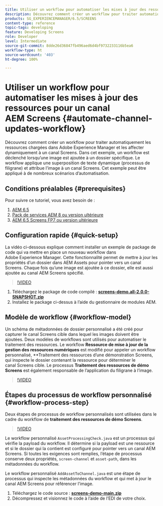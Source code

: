```yaml
---
title: Utiliser un workflow pour automatiser les mises à jour des ressources pour un canal AEM Screens
description: Découvrez comment créer un workflow pour traiter automatiquement les ressources chargées dans Adobe Experience Manager et les affecter dynamiquement à un canal Screens.
products: SG_EXPERIENCEMANAGER/6.5/SCREENS
content-type: reference
topic-tags: developing
feature: Developing Screens
role: Developer
level: Intermediate
source-git-commit: 8dde26d36847fb496aed6d4bf9732233116b5ea6
workflow-type: ht
source-wordcount: '403'
ht-degree: 100%

---
```



# Utiliser un workflow pour automatiser les mises à jour des ressources pour un canal AEM Screens {#automate-channel-updates-workflow}

Découvrez comment créer un workflow pour traiter automatiquement les ressources chargées dans Adobe Experience Manager et les affecter dynamiquement à un canal Screens. Dans cet exemple, un workflow est déclenché lorsqu’une image est ajoutée à un dossier spécifique. Le workflow applique une superposition de texte dynamique (processus de filigrane) et attribue l’image à un canal Screens. Cet exemple peut être appliqué à de nombreux scénarios d’automatisation.

## Conditions préalables {#prerequisites}

Pour suivre ce tutoriel, vous avez besoin de :

1. [AEM 6.5](https://experienceleague.adobe.com/fr/docs/experience-manager-65)
1. [Pack de services AEM 8 ou version ultérieure](https://experienceleague.adobe.com/fr/docs/experience-manager-65/content/release-notes/release-notes)
1. [AEM 6.5 Screens FP7 ou version ultérieure](https://experienceleague.adobe.com/fr/docs/experience-manager-screens/user-guide/release-notes/release-notes-fp-202103)

## Configuration rapide {#quick-setup}

La vidéo ci-dessous explique comment installer un exemple de package de code qui va mettre en place un nouveau workflow dans Adobe Experience Manager. Cette fonctionnalité permet de mettre à jour les propriétés d’un dossier dans AEM Assets pour pointer vers un canal Screens. Chaque fois qu’une image est ajoutée à ce dossier, elle est aussi ajoutée au canal AEM Screens spécifié.

>[!VIDEO](https://video.tv.adobe.com/v/333174/?quality=12&learn=on)

1. Téléchargez le package de code compilé : **[screens-demo.all-2.0.0-SNAPSHOT.zip](./assets/screens-demo.all-2.0.0-SNAPSHOT.zip)**
1. Installez le package ci-dessus à l’aide du gestionnaire de modules AEM.

## Modèle de workflow {#workflow-model}

Un schéma de métadonnées de dossier personnalisé a été créé pour capturer le canal Screens cible dans lequel les images doivent être ajoutées. Deux modèles de workflows sont utilisés pour automatiser le traitement des ressources. Le workflow **Ressource de mise à jour de la gestion des ressources numériques** est modifié pour appeler un workflow personnalisé, **Traitement des ressources d’une démonstration Screens, qui inspecte le dossier contenant la ressource pour déterminer le canal Screens cible. Le processus **Traitement des ressources de démo Screens** est également responsable de l’application du filigrane à l’image.

>[!VIDEO](https://video.tv.adobe.com/v/333175/?quality=12&learn=on)

## Étapes du processus de workflow personnalisé {#workflow-process-step}

Deux étapes de processus de workflow personnalisés sont utilisées dans le cadre du workflow de **traitement des ressources de démo Screens**.

>[!VIDEO](https://video.tv.adobe.com/v/333179/?quality=12&learn=on)

Le workflow personnalisé `AssetProcessingCheck.java` est un processus qui vérifie la payload du workflow. Il détermine si la payload est une ressource et si le dossier qui la contient est configuré pour pointer vers un canal AEM Screens. Si toutes les exigences sont remplies, l’étape de processus conserve deux propriétés, `screen-channel` et `asset-path`, dans les métadonnées du workflow.

Le workflow personnalisé `AddAssetToChannel.java` est une étape de processus qui inspecte les métadonnées du workflow et qui met à jour le canal AEM Screens pour référencer l’image.

1. Téléchargez le code source : **[screens-demo-main.zip](./assets/screens-demo-main.zip)**
1. Décompressez et visionnez le code à l’aide de l’EDI de votre choix.
